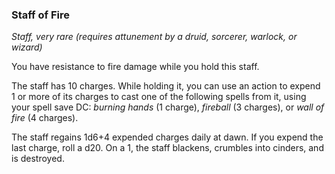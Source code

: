 ### Staff of Fire

*Staff, very rare (requires attunement by a druid, sorcerer, warlock, or wizard)*

You have resistance to fire damage while you hold this staff.

The staff has 10 charges. While holding it, you can use an action to expend 1 or more of its charges to cast one of the following spells from it, using your spell save DC: *burning hands* (1 charge), *fireball* (3 charges), or *wall of fire* (4 charges).

The staff regains 1d6+4 expended charges daily at dawn. If you expend the last charge, roll a d20. On a 1, the staff blackens, crumbles into cinders, and is destroyed.